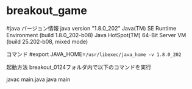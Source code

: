 # breakout_game
#java バージョン情報
java version "1.8.0_202"
Java(TM) SE Runtime Environment (build 1.8.0_202-b08)
Java HotSpot(TM) 64-Bit Server VM (build 25.202-b08, mixed mode)

コマンド
#export JAVA_HOME=`/usr/libexec/java_home -v 1.8.0_202`

起動方法
breakout_0124フォルダ内で以下のコマンドを実行

javac main.java
java main
